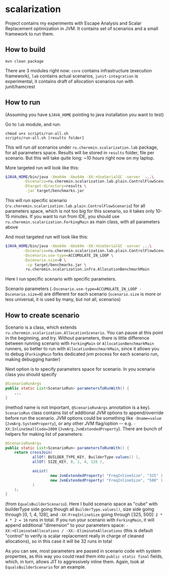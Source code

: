 # scalarization #

Project contains my experiments with Escape Analysis and Scalar Replacement optimization
in JVM. It contains set of scenarios and a small framework to run them.

## How to build ##
```
mvn clean package
```
There are 3 modules right now: `core` contains infrastructure (execution framework),
`lab` contains actual scenarios, `junit-integration` is experimental, it contains
draft of allocation scenarios run with junit/hamcrest


## How to run ##
(Assuming you have `$JAVA_HOME` pointing to java installation you want to test)

Go to `lab` module, and run:

```
chmod u+x scripts/run-all.sh
scripts/run-all.sh [results folder]
```
This will run _all_ scenarios under `ru.cheremin.scalarization.lab` package, for
all parameters space. Results will be stored in `results` folder, file per scenario.
But this will take quite long: *~10 hours* right now on my laptop.

More targeted run will look like this:
```bash
$JAVA_HOME/bin/java -Xmx64m -Xms64m -XX:+UseSerialGC -server  ...\
		-Dscenario=ru.cheremin.scalarization.lab.plain.ControlFlowScenario \
		-Dtarget-directory=results \
		 -jar target/benchmarks.jar
```
This will run specific scenario (`ru.cheremin.scalarization.lab.plain.ControlFlowScenario`)
for all parameters space, which is not too big for this scenario, so it takes only
10-15 minutes. If you want to run from IDE, you should use `ru.cheremin.scalarization.ForkingMain`
as main class, with all parameters above

And most targeted run will look like this:
```bash
$JAVA_HOME/bin/java -Xmx64m -Xms64m -XX:+UseSerialGC -server ...\
		-Dscenario=ru.cheremin.scalarization.lab.plain.ControlFlowScenario \
		-Dscenario.use-type=ACCUMULATE_IN_LOOP \
		-Dscenario.size=0 \
 		 -cp target/benchmarks.jar \
 		 ru.cheremin.scalarization.infra.AllocationBenchmarkMain
```
Here I run specific scenario with specific parameters.

Scenario parameters (`-Dscenario.use-type=ACCUMULATE_IN_LOOP -Dscenario.size=0`) are
different for each scenario (`scenario.size` is more or less universal, it is used by
many, but not all, scenarios)

## How to create scenario ##
Scenario is a class, which extends `ru.cheremin.scalarization.AllocationScenario`.
You can pause at this point in the beginning, and try. Without parameters, there is
little difference between running scenario with `ForkingMain` or `AllocationBenchmarkMain`
runners, so better to run with `AllocationBenchmarkMain`, since it allows you to debug
(`ForkingMain` forks dedicated jvm process for each scenario run, making debugging harder)

Next option is to specify parameters space for scenario. In you scenario class you should
specify
```java
@ScenarioRunArgs
public static List<ScenarioRun> parametersToRunWith() {
	...
}
```
(method name is not important, `@ScenarioRunArgs` annotation is a key). `ScenarioRun`
class contains list of additional JVM options to append/override before run the scenario.
JVM options could be something like `-Dname=value` (`JvmArg.SystemProperty`), or any
other JVM flag/option -- e.g. `-XX:InlineSmallCode=2000` (`JvmArg.JvmExtendedProperty`).
There are bunch of helpers for making list of parameters:
```java
@ScenarioRunArgs
public static List<ScenarioRun> parametersToRunWith() {
	return crossJoin(
			allOf( BUILDER_TYPE_KEY, BuilderType.values() ),
			allOf( SIZE_KEY, 0, 1, 4, 128 ),

			asList(
					new JvmExtendedProperty( "FreqInlineSize", "325" ),
					new JvmExtendedProperty( "FreqInlineSize", "500" )
			)
	);
}
```
(from `EqualsBuilderScenario`). Here I build scenario space as "cube" with builderType
side going though all `BuilderType.values()`, size side going through [0, 1, 4, 128],
and `-XX:FreqInlineSize` going through [325, 500]: `2 * 4 * 2 = 16` runs in total.
If you run your scenario with `ForkingMain`, it will append additional "dimension" to
your parameters space: `-XX:+EliminateAllocations / -XX:-EliminateAllocations` (this
is default "control" to verify is scalar replacement really in charge of cleaned
allocations), so in this case it will be 32 runs in total

As you can see, most parameters are passed in scenario code with system properties,
as this way you could read them into `public static final` fields, which, in turn,
allows JIT to aggressively inline them. Again, look at `EqualsBuilderScenario` for
an example.




